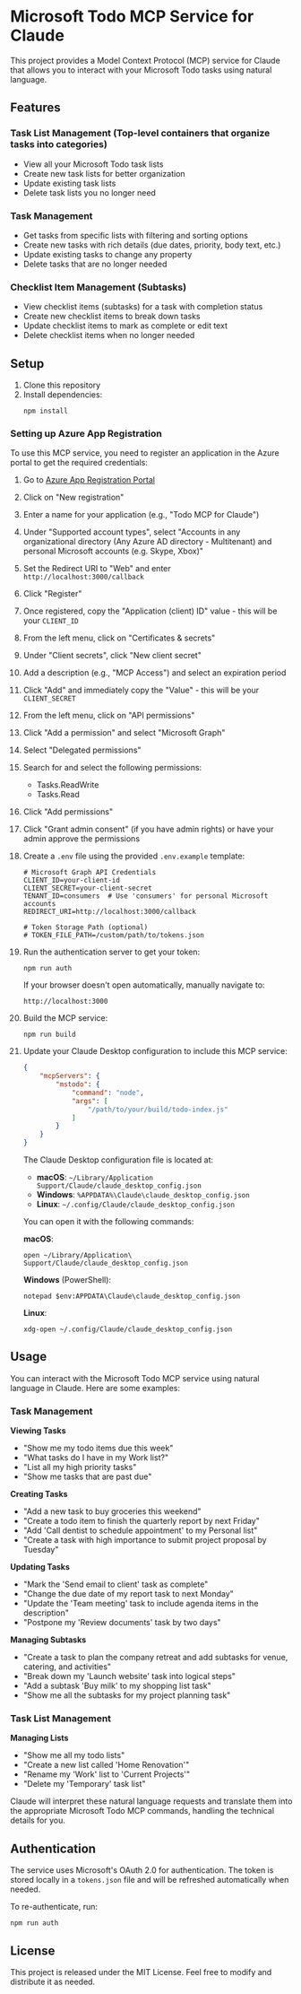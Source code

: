 # Microsoft Todo MCP Service for Claude

This project provides a Model Context Protocol (MCP) service for Claude that allows you to interact with your Microsoft Todo tasks using natural language.

## Features

### Task List Management (Top-level containers that organize tasks into categories)
- View all your Microsoft Todo task lists
- Create new task lists for better organization
- Update existing task lists
- Delete task lists you no longer need

### Task Management
- Get tasks from specific lists with filtering and sorting options
- Create new tasks with rich details (due dates, priority, body text, etc.)
- Update existing tasks to change any property
- Delete tasks that are no longer needed

### Checklist Item Management (Subtasks)
- View checklist items (subtasks) for a task with completion status
- Create new checklist items to break down tasks
- Update checklist items to mark as complete or edit text
- Delete checklist items when no longer needed

## Setup

1. Clone this repository
2. Install dependencies:
   ```
   npm install
   ```
   
### Setting up Azure App Registration

To use this MCP service, you need to register an application in the Azure portal to get the required credentials:

1. Go to [Azure App Registration Portal](https://portal.azure.com/#view/Microsoft_AAD_RegisteredApps/ApplicationsListBlade)
2. Click on "New registration"
3. Enter a name for your application (e.g., "Todo MCP for Claude")
4. Under "Supported account types", select "Accounts in any organizational directory (Any Azure AD directory - Multitenant) and personal Microsoft accounts (e.g. Skype, Xbox)"
5. Set the Redirect URI to "Web" and enter `http://localhost:3000/callback`
6. Click "Register"
7. Once registered, copy the "Application (client) ID" value - this will be your `CLIENT_ID`
8. From the left menu, click on "Certificates & secrets"
9. Under "Client secrets", click "New client secret"
10. Add a description (e.g., "MCP Access") and select an expiration period
11. Click "Add" and immediately copy the "Value" - this will be your `CLIENT_SECRET`
12. From the left menu, click on "API permissions"
13. Click "Add a permission" and select "Microsoft Graph"
14. Select "Delegated permissions"
15. Search for and select the following permissions:
    - Tasks.ReadWrite
    - Tasks.Read
16. Click "Add permissions"
17. Click "Grant admin consent" (if you have admin rights) or have your admin approve the permissions

3. Create a `.env` file using the provided `.env.example` template:
   ```
   # Microsoft Graph API Credentials
   CLIENT_ID=your-client-id
   CLIENT_SECRET=your-client-secret
   TENANT_ID=consumers  # Use 'consumers' for personal Microsoft accounts
   REDIRECT_URI=http://localhost:3000/callback
   
   # Token Storage Path (optional)
   # TOKEN_FILE_PATH=/custom/path/to/tokens.json
   ```
4. Run the authentication server to get your token:
   ```
   npm run auth
   ```
   If your browser doesn't open automatically, manually navigate to:
   ```
   http://localhost:3000
   ```

5. Build the MCP service:
   ```
   npm run build
   ```
6. Update your Claude Desktop configuration to include this MCP service:
   ```json
   {
       "mcpServers": {
           "mstodo": {
               "command": "node",
               "args": [
                   "/path/to/your/build/todo-index.js"
               ]
           }
       }
   }
   ```

   The Claude Desktop configuration file is located at:
   - **macOS**: `~/Library/Application Support/Claude/claude_desktop_config.json`
   - **Windows**: `%APPDATA%\Claude\claude_desktop_config.json` 
   - **Linux**: `~/.config/Claude/claude_desktop_config.json`

   You can open it with the following commands:

   **macOS**:
   ```
   open ~/Library/Application\ Support/Claude/claude_desktop_config.json
   ```

   **Windows** (PowerShell):
   ```
   notepad $env:APPDATA\Claude\claude_desktop_config.json
   ```

   **Linux**:
   ```
   xdg-open ~/.config/Claude/claude_desktop_config.json
   ```

## Usage

You can interact with the Microsoft Todo MCP service using natural language in Claude. Here are some examples:

### Task Management

**Viewing Tasks**
- "Show me my todo items due this week"
- "What tasks do I have in my Work list?"
- "List all my high priority tasks"
- "Show me tasks that are past due"

**Creating Tasks**
- "Add a new task to buy groceries this weekend"
- "Create a todo item to finish the quarterly report by next Friday"
- "Add 'Call dentist to schedule appointment' to my Personal list"
- "Create a task with high importance to submit project proposal by Tuesday"

**Updating Tasks**
- "Mark the 'Send email to client' task as complete"
- "Change the due date of my report task to next Monday"
- "Update the 'Team meeting' task to include agenda items in the description"
- "Postpone my 'Review documents' task by two days"

**Managing Subtasks**
- "Create a task to plan the company retreat and add subtasks for venue, catering, and activities"
- "Break down my 'Launch website' task into logical steps"
- "Add a subtask 'Buy milk' to my shopping list task"
- "Show me all the subtasks for my project planning task"

### Task List Management

**Managing Lists**
- "Show me all my todo lists"
- "Create a new list called 'Home Renovation'"
- "Rename my 'Work' list to 'Current Projects'"
- "Delete my 'Temporary' task list"

Claude will interpret these natural language requests and translate them into the appropriate Microsoft Todo MCP commands, handling the technical details for you.

## Authentication

The service uses Microsoft's OAuth 2.0 for authentication. The token is stored locally in a `tokens.json` file and will be refreshed automatically when needed.

To re-authenticate, run:
```
npm run auth
```

## License

This project is released under the MIT License. Feel free to modify and distribute it as needed. 